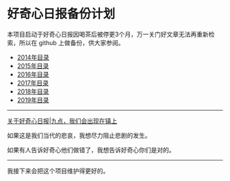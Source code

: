 # 好奇心日报备份计划

本项目启动于好奇心日报因喝茶后被停更3个月，万一关门好文章无法再重新检索，所以在 github 上做备份，供大家参阅。

- [2014年目录](./README-2014.md)
- [2015年目录](./README-2015.md)
- [2016年目录](./README-2016.md)
- [2017年目录](./README-2017.md)
- [2018年目录](./README-2018.md)
- [2019年目录](./README-2019.md)

---

[关于好奇心日报|九点，我们会出现在镇上](http://notch.qdaily.com/mobile/posts/5059.html?from=timeline&isappinstalled=0) 

如果这是我们当代的悲哀，我想尽力阻止悲剧的发生。

如果有人告诉好奇心他们做错了，我想告诉好奇心你们是对的。

---
我接下来会把这个项目维护得更好的。